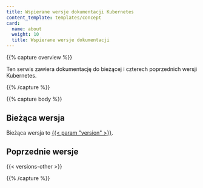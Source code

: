 ```yaml
---
title: Wspierane wersje dokumentacji Kubernetes
content_template: templates/concept
card:
  name: about
  weight: 10
  title: Wspierane wersje dokumentacji
---
```


{{% capture overview %}}

Ten serwis zawiera dokumentację do bieżącej i czterech poprzednich wersji Kubernetes.

{{% /capture %}}

{{% capture body %}}

## Bieżąca wersja

Bieżąca wersja to
[{{< param "version" >}}](/).

## Poprzednie wersje

{{< versions-other >}}

{{% /capture %}}


